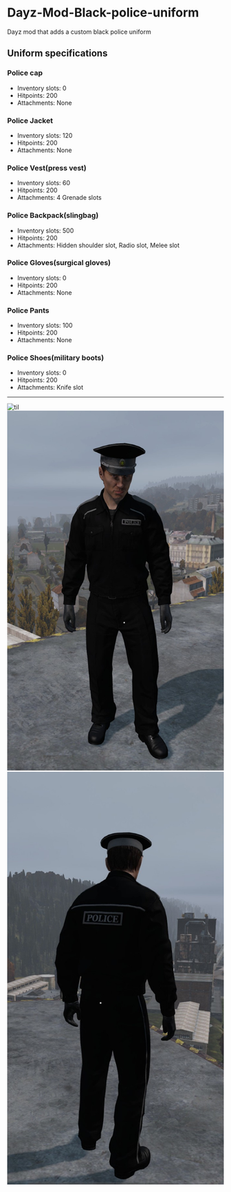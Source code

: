 # Dayz-Mod-Black-police-uniform
Dayz mod that adds a custom black police uniform

## Uniform specifications
### Police cap
- Inventory slots: 0
- Hitpoints: 200
- Attachments: None
### Police Jacket
- Inventory slots: 120
- Hitpoints: 200
- Attachments: None
### Police Vest(press vest)
- Inventory slots: 60
- Hitpoints: 200
- Attachments: 4 Grenade slots
### Police Backpack(slingbag)
- Inventory slots: 500
- Hitpoints: 200
- Attachments: Hidden shoulder slot, Radio slot, Melee slot
### Police Gloves(surgical gloves)
- Inventory slots: 0
- Hitpoints: 200
- Attachments: None
### Police Pants
- Inventory slots: 100
- Hitpoints: 200
- Attachments: None
### Police Shoes(military boots)
- Inventory slots: 0
- Hitpoints: 200
- Attachments: Knife slot

---
![til](./media/PoliceUniform2.gif)
![til](./media/front.jpg)
![til](./media/back.jpg)
